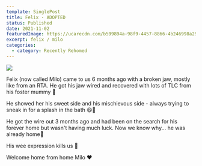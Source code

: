 ```yaml
---
template: SinglePost
title: Felix - ADOPTED
status: Published
date: 2021-11-02
featuredImage: https://ucarecdn.com/b599894a-98f9-4457-8866-4b246998a292/-/crop/160x101/0,12/-/preview/
excerpt: felix / milo
categories:
  - category: Recently Rehomed
---
```

![](https://ucarecdn.com/504b64ea-1e7e-49f9-944d-101b343a7e51/)

Felix (now called Milo) came to us 6 months ago with a broken jaw, mostly like from an RTA. He got his jaw wired and recovered with lots of TLC from his foster mummy 🥰

He showed her his sweet side and his mischievous side - always trying to sneak in for a splash in the bath 😆🛁

He got the wire out 3 months ago and had been on the search for his forever home but wasn't having much luck. Now we know why... he was already home🎈

His wee expression kills us 🥰

Welcome home from home Milo ❤️